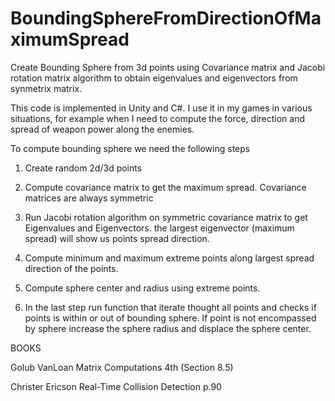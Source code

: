 # BoundingSphereFromDirectionOfMaximumSpread

Create Bounding Sphere from 3d points using Covariance matrix and Jacobi rotation matrix algorithm to obtain eigenvalues and eigenvectors from synmetrix matrix.

This code is implemented in Unity and C#.
I use it in my games in various situations, for example when I need to compute the force, direction and spread of weapon power  along the enemies.

To compute bounding sphere we need the following steps 

1) Create random 2d/3d points

2) Compute covariance matrix to get the maximum spread. Covariance matrices are always symmetric

3) Run Jacobi rotation algorithm on symmetric covariance matrix to get Eigenvalues and Eigenvectors.
the largest eigenvector (maximum spread) will show us points spread direction.

4) Compute minimum and maximum extreme points along largest spread direction of the points.

5) Compute sphere center and radius using extreme points.

6) In the last step run function that iterate thought all points and checks if points is within or out of bounding sphere. 
If point is not encompassed by sphere increase the sphere radius and displace the sphere center.



BOOKS

Golub VanLoan Matrix Computations 4th (Section 8.5)

Christer Ericson Real-Time Collision Detection p.90
